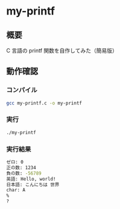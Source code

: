 # my-printf

## 概要

C 言語の printf 関数を自作してみた（簡易版）

## 動作確認

### コンパイル

```bash
gcc my-printf.c -o my-printf
```

### 実行

```bash
./my-printf
```

### 実行結果

```bash
ゼロ: 0
正の数: 1234
負の数: -56789
英語: Hello, world!
日本語: こんにちは 世界
char: A
%
?
```
